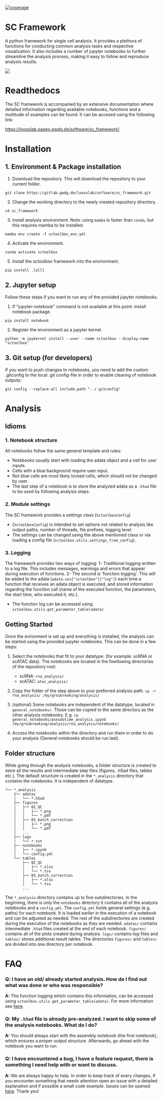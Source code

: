 [![coverage](https://gitlab.gwdg.de/loosolab/software/sc_framework/badges/dev/coverage.svg?key_text=coverage&key_width=70)](https://gitlab.gwdg.de/loosolab/software/sc_framework/-/commits/dev)


# SC Framework

A python framework for single cell analysis. It provides a plethora of functions for conducting common analysis tasks and respective visualization. It also includes a number of jupyter notebooks to further streamline the analysis process, making it easy to follow and reproduce analysis results.

![](image/sc_framework_overview.png)

# Readthedocs
The SC framework is accompanied by an extensive documentation where detailed information regarding available notebooks, functions and a multitude of examples can be found. It can be accesed using the following link:

https://loosolab.pages.gwdg.de/software/sc_framework/

# Installation
## 1. Environment & Package installation
1. Download the repository. This will download the repository to your current folder.
```
git clone https://gitlab.gwdg.de/loosolab/software/sc_framework.git
```
2. Change the working directory to the newly created repository directory.
```
cd sc_framework
```
3. Install analysis environment. Note: using `mamba` is faster than `conda`, but this requires mamba to be installed.
```
mamba env create -f sctoolbox_env.yml
```
4. Activate the environment.
```
conda activate sctoolbox
```
5. Install the sctoolbox framework into the environment.
```
pip install .[all]
```

## 2. Jupyter setup
Follow these steps if you want to run any of the provided jupyter notebooks.

1. If "jupyter-notebook" command is not available at this point: install notebook package.
```
pip install notebook
```
2. Register the environment as a jupyter kernel.
```
python -m ipykernel install --user --name sctoolbox --display-name "sctoolbox"
```

## 3. Git setup (for developers)
If you want to push changes to notebooks, you need to add the custom .gitconfig to the local .git config-file in order to enable clearing of notebook outputs:
```
git config --replace-all include.path "../.gitconfig"
```

# Analysis
## Idioms
### 1. Notebook structure
All notebooks follow the same general template and rules:
- Notebooks usually start with loading the adata object and a cell for user inputs.
- Cells with a blue background require user input.
- Not blue cells are most likely locked cells, which should not be changed by user.
- The last step of a notebook is to store the analyzed adata as a `.h5ad` file to be used by following analysis steps.

### 2. Module settings
The SC framework provides a settings class (`SctoolboxConfig`)
- (`SctoolboxConfig`) is intended to set options not related to analysis like output paths, number of threads, file prefixes, logging level. 
- The settings can be changed using the above mentioned class or via loading a config file (`sctoolbox.utils.settings_from_config`).

### 3. Logging
The framework provides two ways of logging: 
1- Traditional logging written to a log file. This includes messages, warnings and errors that appear during execution of functions. 
2- The second is 'function logging'. This will be added to the adata (`adata.uns["sctoolbox"]["log"]`) each time a function that receives an adata object is executed, and stored information regarding the function call (name of the executed function, the parameters, the start time, who executed it, etc.).
- The function log can be accessed using `sctoolbox.utils.get_parameter_table(adata)`

## Getting Started
Once the evironment is set up and everything is installed, the analysis can be started using the provided jupyter notebooks. This can be done in a few steps:

1. Select the notebooks that fit to your datatype. (for example: scRNA or scATAC data). The notebooks are located in the fowllowing directories of the repository root:
    - scRNA: `rna_analysis/`
    - scATAC: `atac_analysis/`

2. Copy the folder of the step above to your preferred analysis path. `cp -r rna_analysis/ /my/groubreaking/analysis/`

3. (optional) Some notebooks are independent of the datatype, located in `general_notebooks/`. Those can be copied to the same directory as the other analysis notebooks. 
	E.g. `cp general_notebooks/pseudotime_analysis.ipynb /my/groubreaking/analysis/rna_analysis/notebooks/`

4. Access the notebooks within the directory and run them in order to do your analysis (General notebooks should be run last).

## Folder structure
While going through the analysis notebooks, a folder structure is created to store all the results and intermediate step files (figures, .h5ad files, tables etc.). The default structure is created in the `*_analysis` directory that contains the notebooks. It is independent of datatype.

```
└── *_analysis
    ├── adatas
    │   └── *.h5ad
    ├── figures
    │   ├── 02_QC
    │   │   ├── *.png
    │   │   └── *.pdf
    │   ├── 03_batch_correction
    │   │   ├── *.png
    │   │   └── *.pdf
    │   ...
    ├── logs
    │   └── *.txt
    ├── notebooks
    │   ├── *.ipynb
    │   └── config.yml
    └── tables
        ├── 02_QC
        │   ├── *.xlsx
        │   └── *.tsv
        ├── 03_batch_correction
        │   ├── *.xlsx
        │   └── *.tsv
        ...
```

The `*_analysis` directory contains up to five subdirectories. In the beginning, there is only the `notebooks` directory it contains all of the analysis notebooks and a `config.yml`. The `config.yml` holds general settings (e.g. paths) for each notebook. It is loaded earlier in the execution of a notebook and can be adjusted as needed. The rest of the subdirectories are created during the execution of the notebooks as they are needed. `adatas/` contains intermediate `.h5ad` files created at the end of each notebook. `figures/` contains all of the plots created during analysis. `logs/` contains log-files and `tables/` stores additional result tables. The directories `figures/` and `tables/` are divided into one directory per notebook.

# FAQ
### Q: I have an old/ already started analysis. How do I find out what was done or who was responsible?

**A:** The function logging which contains this information, can be accessed using `sctoolbox.utils.get_parameter_table(adata)`. For more information see [here](https://loosolab.pages.gwdg.de/software/sc_framework/API/utils.html#sctoolbox.utils.decorator.get_parameter_table).

### Q: My `.h5ad` file is already pre-analyzed. I want to skip some of the analysis notebooks. What do I do?

**A:** You should always start with the assembly notebook (the first notebook), which ensures a proper output structure. Afterwards, go ahead with the notebook you want to run

### Q: I have encountered a bug, I have a feature request, there is something I need help with or want to discuss.

**A:** We are always happy to help. In order to keep track of every changes, if you encounter something that needs attention open an issue with a detailed explanation and if possible a small code example. Issues can be opened [here](https://gitlab.gwdg.de/loosolab/software/sc_framework/-/issues). Thank you!
